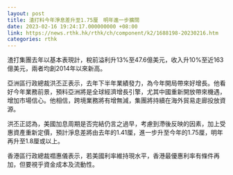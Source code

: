 ```yaml
---
layout: post
title: 渣打料今年淨息差升至1.75厘　明年進一步擴闊
date: 2023-02-16 19:24:17.000000000 +08:00
link: https://news.rthk.hk/rthk/ch/component/k2/1688198-20230216.htm
categories: rthk
---
```


渣打集團去年以基本表現計，稅前溢利升13%至47.6億美元，收入升10%至近163億美元，兩者均創2014年以來新高。

亞洲區行政總裁洪丕正表示，去年下半年業績發力，為今年開局帶來好增長。他看好今年業務前景，預料亞洲將是全球經濟增長引擎，尤其中國重新開放帶來機遇，增加市場信心。他相信，跨境業務將有增無減，集團將持續在海外貿易走廊投放資源。

洪丕正認為，美國加息周期是否完結仍言之過早，考慮到滯後反映的因素，加上受惠資產重新定價，預計淨息差將由去年的1.41厘，進一步升至今年的1.75厘，明年再升至1.8厘或以上。

香港區行政總裁禤惠儀表示，若美國利率維持現水平，香港最優惠利率有條件再加，但要視乎資金成本及流動性。
